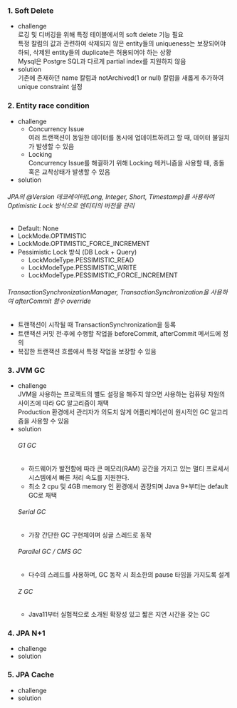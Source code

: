 ### 1. Soft Delete
- challenge <br>
 로깅 및 디버깅을 위해 특정 테이블에서의 soft delete 기능 필요 <br>
 특정 칼럼의 값과 관련하여 삭제되지 않은 entity들의 uniqueness는 보장되어야 하되, 삭제된 entity들의 duplicate은 허용되어야 하는 상황 <br>
 Mysql은 Postgre SQL과 다르게 partial index를 지원하지 않음 <br>
- solution <br>
 기존에 존재하던 name 칼럼과 notArchived(1 or null) 칼럼을 새롭게 추가하여 unique constraint 설정

### 2. Entity race condition
- challenge <br>
  - Concurrency Issue <br>
    여러 트랜잭션이 동일한 데이터를 동시에 업데이트하려고 할 때, 데이터 불일치가 발생할 수 있음
  - Locking <br>
     Concurrency Issue를 해결하기 위해 Locking 메커니즘을 사용할 때, 충돌 혹은 교착상태가 발생할 수 있음
- solution <br>
 ###### JPA의 @Version 데코레이터(Long, Integer, Short, Timestamp)를 사용하여 Optimistic Lock 방식으로 엔티티의 버전을 관리
  - Default: None
  - LockMode.OPTIMISTIC
  - LockMode.OPTIMISTIC_FORCE_INCREMENT
  - Pessimistic Lock 방식 (DB Lock + Query)
    - LockModeType.PESSIMISTIC_READ
    - LockModeType.PESSIMISTIC_WRITE
    - LockModeType.PESSIMISTIC_FORCE_INCREMENT
 ###### TransactionSynchronizationManager, TransactionSynchronization을 사용하여 afterCommit 함수 override
  - 트랜잭션이 시작될 때 TransactionSynchronization을 등록
  - 트랜잭션 커밋 전·후에 수행할 작업을 beforeCommit, afterCommit 메서드에 정의
  - 복잡한 트랜잭션 흐름에서 특정 작업을 보장할 수 있음

### 3. JVM GC
- challenge <br>
 JVM을 사용하는 프로젝트의 별도 설정을 해주지 않으면 사용하는 컴퓨팅 자원의 사이즈에 따라 GC 알고리즘이 채택 <br>
 Production 환경에서 관리자가 의도치 않게 어플리케이션이 원시적인 GC 알고리즘을 사용할 수 있음
- solution <br>
  ###### G1 GC
  - 하드웨어가 발전함에 따라 큰 메모리(RAM) 공간을 가지고 있는 멀티 프로세서 시스템에서 빠른 처리 속도를 지원한다. <br>
  - 최소 2 cpu 및 4GB memory 인 환경에서 권장되며 Java 9+부터는 default GC로 채택 <br>
  ###### Serial GC
  - 가장 간단한 GC 구현체이며 싱글 스레드로 동작
  ###### Parallel GC / CMS GC
  - 다수의 스레드를 사용하며, GC 동작 시 최소한의 pause 타임을 가지도록 설계
  ###### Z GC
  -  Java11부터 실험적으로 소개된 확장성 있고 짧은 지연 시간을 갖는 GC

### 4. JPA N+1
- challenge <br>
- solution <br>

### 5. JPA Cache
- challenge <br>
- solution <br>
